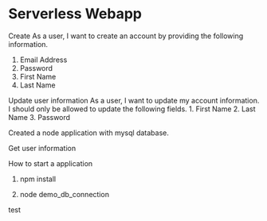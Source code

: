 # Serverless Webapp

Create As a user, I want to create an account by providing the following information.
  1.  Email Address
  2.  Password
  3. First Name
  4. Last Name

Update user information
As a user, I want to update my account information. I should only be allowed to update the following fields.
    1. First Name
    2. Last Name
    3. Password

Created a node application with mysql database.

Get user information

How to start a application

1. npm install

2. node demo_db_connection

test
